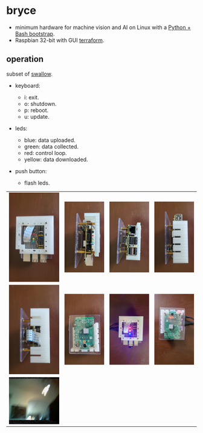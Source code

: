 # bryce

- minimum hardware for machine vision and AI on Linux with a [Python + Bash bootstrap](https://github.com/kamangir/bluer-sbc).
- Raspbian 32-bit with GUI [terraform](https://github.com/kamangir/bluer-ai/blob/main/bluer_ai/docs/install/RPi.md).

## operation

subset of [swallow](https://github.com/kamangir/bluer-ugv/blob/main/bluer_ugv/docs/swallow/digital/design/operation.md).

- keyboard:
    - i: exit.
    - o: shutdown.
    - p: reboot.
    - u: update.

- leds:
    - blue: data uploaded.
    - green: data collected.
    - red: control loop.
    - yellow: data downloaded.

- push button:
    - flash leds.

|   |   |   |   |
| --- | --- | --- | --- |
| [![image](https://github.com/kamangir/assets2/blob/main/bryce/01.jpg?raw=true)](https://github.com/kamangir/assets2/blob/main/bryce/01.jpg?raw=true) | [![image](https://github.com/kamangir/assets2/blob/main/bryce/02.jpg?raw=true)](https://github.com/kamangir/assets2/blob/main/bryce/02.jpg?raw=true) | [![image](https://github.com/kamangir/assets2/blob/main/bryce/03.jpg?raw=true)](https://github.com/kamangir/assets2/blob/main/bryce/03.jpg?raw=true) | [![image](https://github.com/kamangir/assets2/blob/main/bryce/04.jpg?raw=true)](https://github.com/kamangir/assets2/blob/main/bryce/04.jpg?raw=true) |
| [![image](https://github.com/kamangir/assets2/blob/main/bryce/05.jpg?raw=true)](https://github.com/kamangir/assets2/blob/main/bryce/05.jpg?raw=true) | [![image](https://github.com/kamangir/assets2/blob/main/bryce/06.jpg?raw=true)](https://github.com/kamangir/assets2/blob/main/bryce/06.jpg?raw=true) | [![image](https://github.com/kamangir/assets2/blob/main/bryce/07.jpg?raw=true)](https://github.com/kamangir/assets2/blob/main/bryce/07.jpg?raw=true) | [![image](https://github.com/kamangir/assets2/blob/main/bryce/08.jpg?raw=true)](https://github.com/kamangir/assets2/blob/main/bryce/08.jpg?raw=true) |
| [![image](https://github.com/kamangir/assets2/blob/main/bryce/09.jpg?raw=true)](https://github.com/kamangir/assets2/blob/main/bryce/09.jpg?raw=true) |  |  |  |
